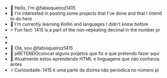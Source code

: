 - 👋 Hello, I'm @fabioqueiroz1415
- 👀 I'm interested in posting some projects that I've done and that I intend to do here
- 🌱 I'm currently learning Kotlin and languages I didn't know before
- ⚡ Fun fact: 1415 is a part of the non-repeating decimal in the number pi
-
-
- 👋 Olá, sou @fabioqueiroz1415
- 👀 pRETENDOcolocar alguns projetos que fiz e que pretendo fazer aqui
- 🌱 Atualmente estou aprendendo HTML e linguagens que não conhecia antes
- ⚡ Curiosidade: 1415 é uma parte da dízima não periódica no número pi
